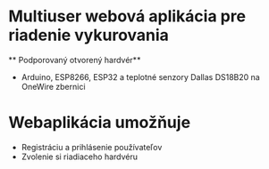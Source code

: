 # Multiuser webová aplikácia pre riadenie vykurovania
** Podporovaný otvorený hardvér**
* Arduino, ESP8266, ESP32 a teplotné senzory Dallas DS18B20 na OneWire zbernici
# Webaplikácia umožňuje
* Registráciu a prihlásenie používateľov
* Zvolenie si riadiaceho hardvéru
